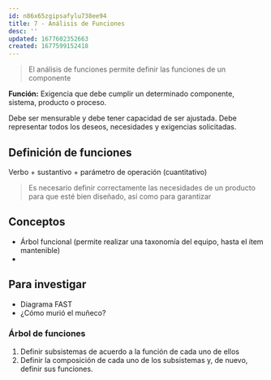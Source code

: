 ```yaml
---
id: n86x65zgipsafylu738ee94
title: 7 - Análisis de Funciones
desc: ''
updated: 1677602352663
created: 1677599152418
---
```


> El análisis de funciones permite definir las funciones de un componente

**Función:** Exigencia que debe cumplir un determinado componente, sistema, producto o proceso.

Debe ser mensurable y debe tener capacidad de ser ajustada.
Debe representar todos los deseos, necesidades y exigencias solicitadas.

## Definición de funciones

Verbo + sustantivo + parámetro de operación (cuantitativo)

> Es necesario definir correctamente las necesidades de un producto para que esté bien diseñado, así como para garantizar 

## Conceptos
- Árbol funcional (permite realizar una taxonomía del equipo, hasta el ítem mantenible)
- 

## Para investigar
- Diagrama FAST
- ¿Cómo murió el muñeco?

### Árbol de funciones

1. Definir subsistemas de acuerdo a la función de cada uno de ellos
2. Definir la composición de cada uno de los subsistemas y, de nuevo, definir sus funciones.